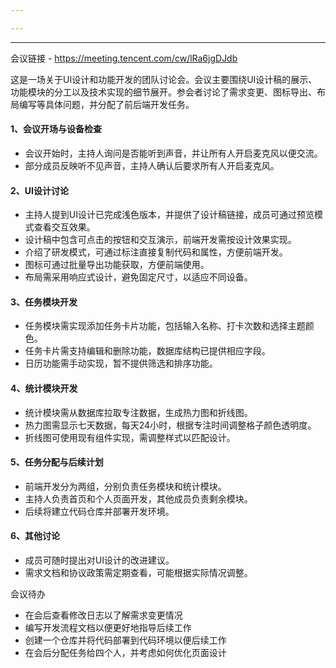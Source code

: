 ```yaml
---

---
```

--- 
会议链接 - https://meeting.tencent.com/cw/lRa6jgDJdb

这是一场关于UI设计和功能开发的团队讨论会。会议主要围绕UI设计稿的展示、功能模块的分工以及技术实现的细节展开。参会者讨论了需求变更、图标导出、布局编写等具体问题，并分配了前后端开发任务。

#### 1、会议开场与设备检查

- 会议开始时，主持人询问是否能听到声音，并让所有人开启麦克风以便交流。
- 部分成员反映听不见声音，主持人确认后要求所有人开启麦克风。

#### 2、UI设计讨论

- 主持人提到UI设计已完成浅色版本，并提供了设计稿链接，成员可通过预览模式查看交互效果。
- 设计稿中包含可点击的按钮和交互演示，前端开发需按设计效果实现。
- 介绍了研发模式，可通过标注直接复制代码和属性，方便前端开发。
- 图标可通过批量导出功能获取，方便前端使用。
- 布局需采用响应式设计，避免固定尺寸，以适应不同设备。

#### 3、任务模块开发

- 任务模块需实现添加任务卡片功能，包括输入名称、打卡次数和选择主题颜色。
- 任务卡片需支持编辑和删除功能，数据库结构已提供相应字段。
- 日历功能需手动实现，暂不提供筛选和排序功能。

#### 4、统计模块开发

- 统计模块需从数据库拉取专注数据，生成热力图和折线图。
- 热力图需显示七天数据，每天24小时，根据专注时间调整格子颜色透明度。
- 折线图可使用现有组件实现，需调整样式以匹配设计。

#### 5、任务分配与后续计划

- 前端开发分为两组，分别负责任务模块和统计模块。
- 主持人负责首页和个人页面开发，其他成员负责剩余模块。
- 后续将建立代码仓库并部署开发环境。

#### 6、其他讨论

- 成员可随时提出对UI设计的改进建议。
- 需求文档和协议政策需定期查看，可能根据实际情况调整。

会议待办

- 在会后查看修改日志以了解需求变更情况
- 编写开发流程文档以便更好地指导后续工作
- 创建一个仓库并将代码部署到代码环境以便后续工作
- 在会后分配任务给四个人，并考虑如何优化页面设计